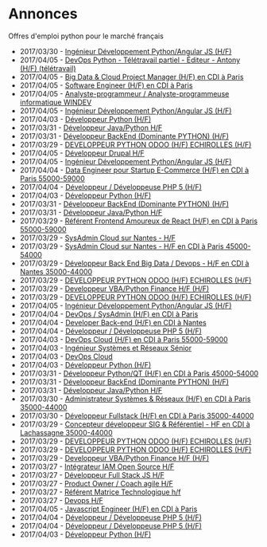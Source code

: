 # Annonces

Offres d'emploi python pour le marché français

* 2017/03/30 - [Ingénieur Développement Python/Angular JS (H/F)](http://www.pyjobs.fr/jobs/details/5451/ingenieur-developpement-python-angular-js-h-f "Ingénieur Développement Python/Angular JS (H/F)")
* 2017/04/05 - [DevOps Python - Télétravail partiel - Éditeur - Antony (H/F) (télétravail)](http://www.pyjobs.fr/jobs/details/5490/devops-python-teletravail-partiel-editeur-antony-h-f-teletravail "DevOps Python - Télétravail partiel - Éditeur - Antony (H/F) (télétravail)")
* 2017/04/05 - [Big Data & Cloud Project Manager (H/F) en CDI à Paris](http://www.pyjobs.fr/jobs/details/5446/big-data-cloud-project-manager-h-f-en-cdi-a-paris "Big Data & Cloud Project Manager (H/F) en CDI à Paris")
* 2017/04/05 - [Software Engineer (H/F) en CDI à Paris](http://www.pyjobs.fr/jobs/details/5447/software-engineer-h-f-en-cdi-a-paris "Software Engineer (H/F) en CDI à Paris")
* 2017/04/05 - [Analyste-programmeur / Analyste-programmeuse informatique WINDEV](http://www.pyjobs.fr/jobs/details/5498/analyste-programmeur-analyste-programmeuse-informatique-windev "Analyste-programmeur / Analyste-programmeuse informatique WINDEV")
* 2017/04/05 - [Ingénieur Développement Python/Angular JS (H/F)](http://www.pyjobs.fr/jobs/details/5493/ingenieur-developpement-python-angular-js-h-f "Ingénieur Développement Python/Angular JS (H/F)")
* 2017/04/03 - [Développeur Python (H/F)](http://www.pyjobs.fr/jobs/details/5499/developpeur-python-h-f "Développeur Python (H/F)")
* 2017/03/31 - [Développeur Java/Python H/F](http://www.pyjobs.fr/jobs/details/5494/developpeur-java-python-h-f "Développeur Java/Python H/F")
* 2017/03/31 - [Développeur BackEnd (Dominante PYTHON) (H/F)](http://www.pyjobs.fr/jobs/details/5491/developpeur-backend-dominante-python-h-f "Développeur BackEnd (Dominante PYTHON) (H/F)")
* 2017/03/29 - [DEVELOPPEUR PYTHON ODOO (H/F) ECHIROLLES (H/F)](http://www.pyjobs.fr/jobs/details/5460/developpeur-python-odoo-h-f-echirolles-h-f "DEVELOPPEUR PYTHON ODOO (H/F) ECHIROLLES (H/F)")
* 2017/04/05 - [Développeur Drupal H/F](http://www.pyjobs.fr/jobs/details/5479/developpeur-drupal-h-f "Développeur Drupal H/F")
* 2017/04/05 - [Ingénieur Développement Python/Angular JS (H/F)](http://www.pyjobs.fr/jobs/details/5482/ingenieur-developpement-python-angular-js-h-f "Ingénieur Développement Python/Angular JS (H/F)")
* 2017/04/04 - [Data Engineer pour Startup E-Commerce (H/F) en CDI à Paris 55000-59000](http://www.pyjobs.fr/jobs/details/5444/data-engineer-pour-startup-e-commerce-h-f-en-cdi-a-paris-55000-59000 "Data Engineer pour Startup E-Commerce (H/F) en CDI à Paris 55000-59000")
* 2017/04/04 - [Développeur / Développeuse PHP 5 (H/F)](http://www.pyjobs.fr/jobs/details/5487/developpeur-developpeuse-php-5-h-f "Développeur / Développeuse PHP 5 (H/F)")
* 2017/04/03 - [Développeur Python (H/F)](http://www.pyjobs.fr/jobs/details/5488/developpeur-python-h-f "Développeur Python (H/F)")
* 2017/03/31 - [Développeur BackEnd (Dominante PYTHON) (H/F)](http://www.pyjobs.fr/jobs/details/5480/developpeur-backend-dominante-python-h-f "Développeur BackEnd (Dominante PYTHON) (H/F)")
* 2017/03/31 - [Développeur Java/Python H/F](http://www.pyjobs.fr/jobs/details/5483/developpeur-java-python-h-f "Développeur Java/Python H/F")
* 2017/03/29 - [Référent Frontend Amoureux de React (H/F) en CDI à Paris 55000-59000](http://www.pyjobs.fr/jobs/details/5435/referent-frontend-amoureux-de-react-h-f-en-cdi-a-paris-55000-59000 "Référent Frontend Amoureux de React (H/F) en CDI à Paris 55000-59000")
* 2017/03/29 - [SysAdmin Cloud sur Nantes - H/F](http://www.pyjobs.fr/jobs/details/5432/sysadmin-cloud-sur-nantes-h-f "SysAdmin Cloud sur Nantes - H/F")
* 2017/03/29 - [SysAdmin Cloud sur Nantes - H/F en CDI à Paris 45000-54000](http://www.pyjobs.fr/jobs/details/5433/sysadmin-cloud-sur-nantes-h-f-en-cdi-a-paris-45000-54000 "SysAdmin Cloud sur Nantes - H/F en CDI à Paris 45000-54000")
* 2017/03/29 - [Développeur Back End Big Data / Devops - H/F en CDI à Nantes 35000-44000](http://www.pyjobs.fr/jobs/details/5434/developpeur-back-end-big-data-devops-h-f-en-cdi-a-nantes-35000-44000 "Développeur Back End Big Data / Devops - H/F en CDI à Nantes 35000-44000")
* 2017/03/29 - [DEVELOPPEUR PYTHON ODOO (H/F) ECHIROLLES (H/F)](http://www.pyjobs.fr/jobs/details/5486/developpeur-python-odoo-h-f-echirolles-h-f "DEVELOPPEUR PYTHON ODOO (H/F) ECHIROLLES (H/F)")
* 2017/03/29 - [Developpeur VBA/Python Finance H/F (H/F)](http://www.pyjobs.fr/jobs/details/5485/developpeur-vba-python-finance-h-f-h-f "Developpeur VBA/Python Finance H/F (H/F)")
* 2017/03/29 - [DEVELOPPEUR PYTHON ODOO (H/F) ECHIROLLES (H/F)](http://www.pyjobs.fr/jobs/details/5481/developpeur-python-odoo-h-f-echirolles-h-f "DEVELOPPEUR PYTHON ODOO (H/F) ECHIROLLES (H/F)")
* 2017/04/05 - [Ingénieur Développement Python/Angular JS (H/F)](http://www.pyjobs.fr/jobs/details/5471/ingenieur-developpement-python-angular-js-h-f "Ingénieur Développement Python/Angular JS (H/F)")
* 2017/04/04 - [DevOps / SysAdmin (H/F) en CDI à Paris](http://www.pyjobs.fr/jobs/details/5445/devops-sysadmin-h-f-en-cdi-a-paris "DevOps / SysAdmin (H/F) en CDI à Paris")
* 2017/04/04 - [Developer Back-end (H/F) en CDI à Nantes](http://www.pyjobs.fr/jobs/details/5443/developer-back-end-h-f-en-cdi-a-nantes "Developer Back-end (H/F) en CDI à Nantes")
* 2017/04/04 - [Développeur / Développeuse PHP 5 (H/F)](http://www.pyjobs.fr/jobs/details/5476/developpeur-developpeuse-php-5-h-f "Développeur / Développeuse PHP 5 (H/F)")
* 2017/04/03 - [DevOps Cloud (H/F) en CDI à Paris 55000-59000](http://www.pyjobs.fr/jobs/details/5442/devops-cloud-h-f-en-cdi-a-paris-55000-59000 "DevOps Cloud (H/F) en CDI à Paris 55000-59000")
* 2017/04/03 - [Ingénieur Systèmes et Réseaux Sénior](http://www.pyjobs.fr/jobs/details/5441/ingenieur-systemes-et-reseaux-senior "Ingénieur Systèmes et Réseaux Sénior")
* 2017/04/03 - [DevOps Cloud](http://www.pyjobs.fr/jobs/details/5440/devops-cloud "DevOps Cloud")
* 2017/04/03 - [Développeur Python (H/F)](http://www.pyjobs.fr/jobs/details/5477/developpeur-python-h-f "Développeur Python (H/F)")
* 2017/03/31 - [Développeur Python/QT (H/F) en CDI à Paris 45000-54000](http://www.pyjobs.fr/jobs/details/5439/developpeur-python-qt-h-f-en-cdi-a-paris-45000-54000 "Développeur Python/QT (H/F) en CDI à Paris 45000-54000")
* 2017/03/31 - [Développeur BackEnd (Dominante PYTHON) (H/F)](http://www.pyjobs.fr/jobs/details/5469/developpeur-backend-dominante-python-h-f "Développeur BackEnd (Dominante PYTHON) (H/F)")
* 2017/03/31 - [Développeur Java/Python H/F](http://www.pyjobs.fr/jobs/details/5472/developpeur-java-python-h-f "Développeur Java/Python H/F")
* 2017/03/30 - [Administrateur Systèmes & Réseaux (H/F) en CDI à Paris 35000-44000](http://www.pyjobs.fr/jobs/details/5436/administrateur-systemes-reseaux-h-f-en-cdi-a-paris-35000-44000 "Administrateur Systèmes & Réseaux (H/F) en CDI à Paris 35000-44000")
* 2017/03/30 - [Développeur Fullstack (H/F) en CDI à Paris 35000-44000](http://www.pyjobs.fr/jobs/details/5437/developpeur-fullstack-h-f-en-cdi-a-paris-35000-44000 "Développeur Fullstack (H/F) en CDI à Paris 35000-44000")
* 2017/03/29 - [Concepteur développeur SIG & Référentiel - HF en CDI à Lachassagne 35000-44000](http://www.pyjobs.fr/jobs/details/5431/concepteur-developpeur-sig-referentiel-hf-en-cdi-a-lachassagne-35000-44000 "Concepteur développeur SIG & Référentiel - HF en CDI à Lachassagne 35000-44000")
* 2017/03/29 - [DEVELOPPEUR PYTHON ODOO (H/F) ECHIROLLES (H/F)](http://www.pyjobs.fr/jobs/details/5475/developpeur-python-odoo-h-f-echirolles-h-f "DEVELOPPEUR PYTHON ODOO (H/F) ECHIROLLES (H/F)")
* 2017/03/29 - [DEVELOPPEUR PYTHON ODOO (H/F) ECHIROLLES (H/F)](http://www.pyjobs.fr/jobs/details/5470/developpeur-python-odoo-h-f-echirolles-h-f "DEVELOPPEUR PYTHON ODOO (H/F) ECHIROLLES (H/F)")
* 2017/03/29 - [Developpeur VBA/Python Finance H/F (H/F)](http://www.pyjobs.fr/jobs/details/5474/developpeur-vba-python-finance-h-f-h-f "Developpeur VBA/Python Finance H/F (H/F)")
* 2017/03/27 - [Intégrateur IAM Open Source H/F](http://www.pyjobs.fr/jobs/details/5326/integrateur-iam-open-source-h-f "Intégrateur IAM Open Source H/F")
* 2017/03/27 - [Développeur Full Stack JS H/F](http://www.pyjobs.fr/jobs/details/5327/developpeur-full-stack-js-h-f "Développeur Full Stack JS H/F")
* 2017/03/27 - [Product Owner / Coach agile H/F](http://www.pyjobs.fr/jobs/details/5328/product-owner-coach-agile-h-f "Product Owner / Coach agile H/F")
* 2017/03/27 - [Référent Matrice Technologique h/f](http://www.pyjobs.fr/jobs/details/5325/referent-matrice-technologique-h-f "Référent Matrice Technologique h/f")
* 2017/03/27 - [Devops H/F](http://www.pyjobs.fr/jobs/details/5323/devops-h-f "Devops H/F")
* 2017/04/05 - [Javascript Engineer (H/F) en CDI à Paris](http://www.pyjobs.fr/jobs/details/5448/javascript-engineer-h-f-en-cdi-a-paris "Javascript Engineer (H/F) en CDI à Paris")
* 2017/04/04 - [Développeur / Développeuse PHP 5 (H/F)](http://www.pyjobs.fr/jobs/details/5466/developpeur-developpeuse-php-5-h-f "Développeur / Développeuse PHP 5 (H/F)")
* 2017/04/04 - [Développeur / Développeuse PHP 5 (H/F)](http://www.pyjobs.fr/jobs/details/5456/developpeur-developpeuse-php-5-h-f "Développeur / Développeuse PHP 5 (H/F)")
* 2017/04/03 - [Développeur Python (H/F)](http://www.pyjobs.fr/jobs/details/5467/developpeur-python-h-f "Développeur Python (H/F)")

